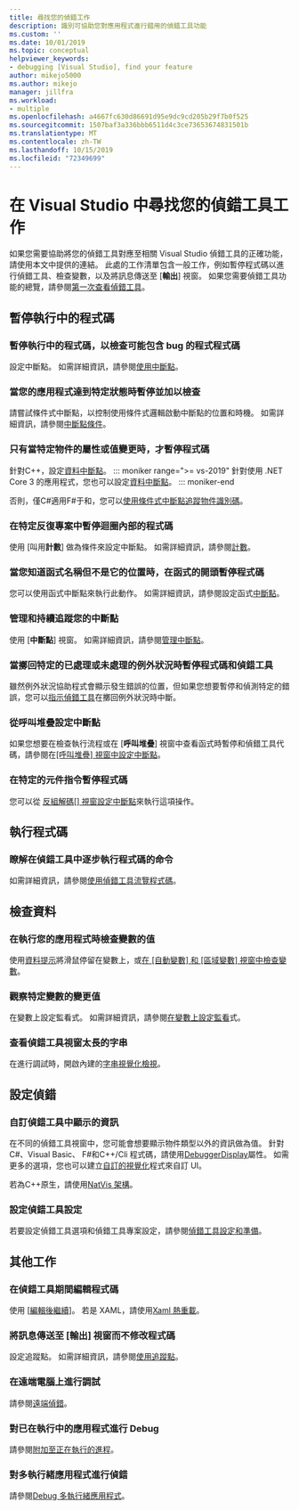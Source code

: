 ```yaml
---
title: 尋找您的偵錯工作
description: 識別可協助您對應用程式進行錯用的偵錯工具功能
ms.custom: ''
ms.date: 10/01/2019
ms.topic: conceptual
helpviewer_keywords:
- debugging [Visual Studio], find your feature
author: mikejo5000
ms.author: mikejo
manager: jillfra
ms.workload:
- multiple
ms.openlocfilehash: a4667fc630d86691d95e9dc9cd205b29f7b0f525
ms.sourcegitcommit: 1507baf3a336bbb6511d4c3ce73653674831501b
ms.translationtype: MT
ms.contentlocale: zh-TW
ms.lasthandoff: 10/15/2019
ms.locfileid: "72349699"
---
```

# <a name="find-your-debugging-task-in-visual-studio"></a>在 Visual Studio 中尋找您的偵錯工具工作

如果您需要協助將您的偵錯工具對應至相關 Visual Studio 偵錯工具的正確功能，請使用本文中提供的連結。 此處的工作清單包含一般工作，例如暫停程式碼以進行偵錯工具、檢查變數，以及將訊息傳送至 [**輸出**] 視窗。 如果您需要偵錯工具功能的總覽，請參閱[第一次查看偵錯工具](debugger-feature-tour.md)。

## <a name="pause-running-code"></a>暫停執行中的程式碼

### <a name="pause-running-code-to-inspect-a-line-of-code-that-may-contain-a-bug"></a>暫停執行中的程式碼，以檢查可能包含 bug 的程式程式碼

設定中斷點。 如需詳細資訊，請參閱[使用中斷點](using-breakpoints.md)。

### <a name="pause-and-inspect-your-app-when-it-reaches-a-specific-state"></a>當您的應用程式達到特定狀態時暫停並加以檢查

請嘗試條件式中斷點，以控制使用條件式邏輯啟動中斷點的位置和時機。 如需詳細資訊，請參閱[中斷點條件](using-breakpoints.md#breakpoint-conditions)。

### <a name="pause-code-only-when-a-specific-objects-property-or-value-changes"></a>只有當特定物件的屬性或值變更時，才暫停程式碼

針對C++，設定[資料中斷點](using-breakpoints.md#BKMK_set_a_data_breakpoint_native_cplusplus)。 
::: moniker range=">= vs-2019"
針對使用 .NET Core 3 的應用程式，您也可以設定[資料中斷點](using-breakpoints.md#BKMK_set_a_data_breakpoint_managed)。
::: moniker-end

否則，僅C#適用F#于和，您可以[使用條件式中斷點追蹤物件識別碼](using-breakpoints.md#using-object-ids-in-breakpoint-conditions-c-and-f)。

### <a name="pause-code-inside-a-loop-at-a-certain-iteration"></a>在特定反復專案中暫停迴圈內部的程式碼

使用 [叫用**計數**] 做為條件來設定中斷點。 如需詳細資訊，請參閱[計數](using-breakpoints.md#hit-count)。

### <a name="pause-code-at-the-start-of-a-function-when-you-know-the-function-name-but-not-its-location"></a>當您知道函式名稱但不是它的位置時，在函式的開頭暫停程式碼

您可以使用函式中斷點來執行此動作。 如需詳細資訊，請參閱設定函式[中斷點](using-breakpoints.md#BKMK_Set_a_breakpoint_in_a_source_file)。

### <a name="manage-and-keep-track-of-your-breakpoints"></a>管理和持續追蹤您的中斷點

使用 [**中斷點**] 視窗。 如需詳細資訊，請參閱[管理中斷點](using-breakpoints.md#BKMK_Specify_advanced_properties_of_a_breakpoint_)。

### <a name="pause-code-and-debug-when-a-specific-handled-or-unhandled-exception-is-thrown"></a>當擲回特定的已處理或未處理的例外狀況時暫停程式碼和偵錯工具

雖然例外狀況協助程式會顯示發生錯誤的位置，但如果您想要暫停和偵測特定的錯誤，您可以[指示偵錯工具](managing-exceptions-with-the-debugger.md#tell-the-debugger-to-break-when-an-exception-is-thrown)在擲回例外狀況時中斷。

### <a name="set-a-breakpoint-from-the-call-stack"></a>從呼叫堆疊設定中斷點

如果您想要在檢查執行流程或在 [**呼叫堆疊**] 視窗中查看函式時暫停和偵錯工具代碼，請參閱在[[呼叫堆疊] 視窗中設定中斷點](using-breakpoints.md#BKMK_Set_a_breakpoint_from_debugger_windows)。

### <a name="pause-code-at-a-specific-assembly-instruction"></a>在特定的元件指令暫停程式碼

您可以從 [反組解碼[] 視窗設定中斷點](using-breakpoints.md#BKMK_Set_a_breakpoint_from_debugger_windows)來執行這項操作。

## <a name="execute-code"></a>執行程式碼

### <a name="learn-the-commands-to-step-through-your-code-while-debugging"></a>瞭解在偵錯工具中逐步執行程式碼的命令

如需詳細資訊，請參閱[使用偵錯工具流覽程式碼](navigating-through-code-with-the-debugger.md)。

## <a name="inspect-data"></a>檢查資料

### <a name="check-the-value-of-variables-while-running-your-app"></a>在執行您的應用程式時檢查變數的值

使用[資料提示](view-data-values-in-data-tips-in-the-code-editor.md)將滑鼠停留在變數上，或[在 [自動變數] 和 [區域變數] 視窗中檢查變數](autos-and-locals-windows.md)。

### <a name="observe-the-changing-value-of-a-specific-variable"></a>觀察特定變數的變更值

在變數上設定監看式。 如需詳細資訊，請參閱[在變數上設定監看](watch-and-quickwatch-windows.md)式。

### <a name="view-strings-that-are-too-long-for-the-debugger-window"></a>查看偵錯工具視窗太長的字串

在進行調試時，開啟內建的[字串視覺化檢視](view-strings-visualizer.md)。

## <a name="configure-debugging"></a>設定偵錯

### <a name="customize-information-shown-in-the-debugger"></a>自訂偵錯工具中顯示的資訊

在不同的偵錯工具視窗中，您可能會想要顯示物件類型以外的資訊做為值。 針對C#、Visual Basic、 F#和C++/Cli 程式碼，請使用[DebuggerDisplay](using-the-debuggerdisplay-attribute.md)屬性。 如需更多的選項，您也可以建立[自訂的視覺化](create-custom-visualizers-of-data.md)程式來自訂 UI。

若為C++原生，請使用[NatVis 架構](create-custom-views-of-native-objects.md)。

### <a name="configure-debugger-settings"></a>設定偵錯工具設定

若要設定偵錯工具選項和偵錯工具專案設定，請參閱[偵錯工具設定和準備](debugger-settings-and-preparation.md)。

## <a name="additional-tasks"></a>其他工作

### <a name="edit-code-during-a-debugging-session"></a>在偵錯工具期間編輯程式碼

使用 [[編輯後繼續](edit-and-continue.md)]。 若是 XAML，請使用[Xaml 熱重載](xaml-hot-reload.md)。

### <a name="send-messages-to-the-output-window-without-modifying-code"></a>將訊息傳送至 [輸出] 視窗而不修改程式碼

設定追蹤點。 如需詳細資訊，請參閱[使用追蹤點](using-tracepoints.md)。

### <a name="debug-on-remote-machines"></a>在遠端電腦上進行調試

請參閱[遠端偵錯](remote-debugging.md)。

### <a name="debug-an-app-that-is-already-running"></a>對已在執行中的應用程式進行 Debug

請參閱[附加至正在執行的進程](attach-to-running-processes-with-the-visual-studio-debugger.md)。

### <a name="debug-multithreaded-applications"></a>對多執行緒應用程式進行偵錯

請參閱[Debug 多執行緒應用程式](debug-multithreaded-applications-in-visual-studio.md)。